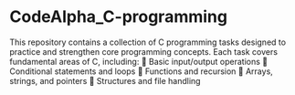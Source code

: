 # CodeAlpha_C-programming
This repository contains a collection of C programming tasks designed to practice and strengthen core programming concepts. Each task covers fundamental areas of C, including:  🔹 Basic input/output operations  🔹 Conditional statements and loops  🔹 Functions and recursion  🔹 Arrays, strings, and pointers  🔹 Structures and file handling  
